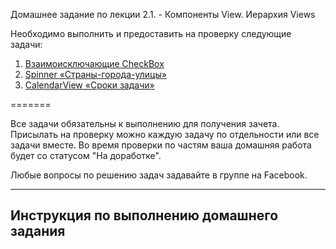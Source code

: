 Домашнее задание по лекции 2.1. - Компоненты View. Иерархия Views


Необходимо выполнить и предоставить на проверку следующие задачи:

1. [Взаимоисключающие CheckBox](/1.2.1./)
2. [Spinner «Страны-города-улицы»](/1.2.2./)
3. [CalendarView «Сроки задачи»](/1.2.3./)

=======

Все задачи обязательны к выполнению для получения зачета. Присылать на проверку можно каждую задачу по отдельности или все задачи вместе. Во время проверки по частям ваша домашняя работа будет со статусом "На доработке".

Любые вопросы по решению задач задавайте в группе на Facebook.

---

## Инструкция по выполнению домашнего задания
